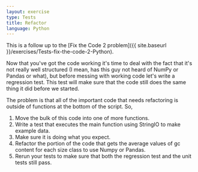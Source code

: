 ```yaml
---
layout: exercise
type: Tests
title: Refactor
language: Python
---
```


This is a follow up to the [Fix the Code 2 problem]({{ site.baseurl }}/exercises/Tests-fix-the-code-2-Python).

Now that you've got the code working it's time to deal with the fact that it's
not really well structured (I mean, has this guy not heard of NumPy or Pandas or
what), but before messing with working code let's write a regression test. This
test will make sure that the code still does the same thing it did before we
started.

The problem is that all of the important code that needs refactoring is
outside of functions at the bottom of the script. So,

1.  Move the bulk of this code into one of more functions.
2.  Write a test that executes the main function using StringIO to make
    example data.
3.  Make sure it is doing what you expect.
4.  Refactor the portion of the code that gets the average values of gc
    content for each size class to use Numpy or Pandas.
5.  Rerun your tests to make sure that both the regression test and the
    unit tests still pass.
